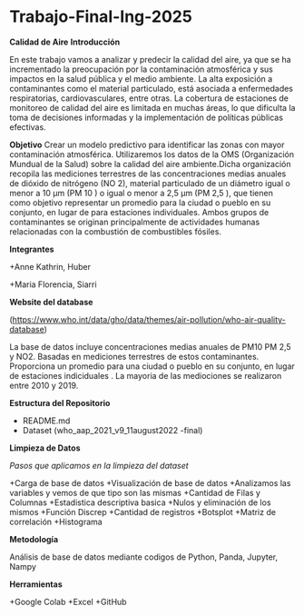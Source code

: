 # Trabajo-Final-Ing-2025

**Calidad de Aire**
**Introducción**

En este trabajo vamos a analizar y predecir la calidad del aire, ya que se ha incrementado la preocupación por la contaminación atmosférica y sus impactos en la salud pública y el medio ambiente. La alta exposición a contaminantes como el material particulado, está asociada a enfermedades respiratorias, cardiovasculares, entre otras. 
La cobertura de estaciones de monitoreo de calidad del aire es limitada en muchas áreas, lo que dificulta la toma de decisiones informadas y la implementación de políticas públicas efectivas.

**Objetivo**
Crear un modelo predictivo para identificar las zonas con mayor contaminación atmosférica. Utilizaremos los datos de la OMS (Organización Mundual de la Salud) sobre la calidad del aire ambiente.Dicha organización recopila las mediciones terrestres de las concentraciones medias anuales de dióxido de nitrógeno (NO 2), material particulado de un diámetro igual o menor a 10 μm (PM 10 ) o igual o menor a 2,5 μm (PM 2,5 ), que tienen como objetivo representar un promedio para la ciudad o pueblo en su conjunto, en lugar de para estaciones individuales. Ambos grupos de contaminantes se originan principalmente de actividades humanas relacionadas con la combustión de combustibles fósiles. 

**Integrantes**

+Anne Kathrin, Huber

+Maria Florencia, Siarri

**Website del database**

(https://www.who.int/data/gho/data/themes/air-pollution/who-air-quality-database)

La base de datos incluye concentraciones medias anuales de PM10 PM 2,5 y NO2. Basadas en mediciones terrestres de estos contaminantes. Proporciona un promedio para una ciudad o pueblo en su conjunto, en lugar de estaciones indiciduales . La mayoria de las mediociones se realizaron entre 2010 y 2019.

**Estructura del Repositorio**

+ README.md
+ Dataset (who_aap_2021_v9_11august2022 -final)

**Limpieza de Datos**

*Pasos que aplicamos en la limpieza del dataset*

+Carga de base de datos
+Visualización de base de datos
+Analizamos las variables y vemos de que tipo son las mismas
+Cantidad de Filas y Columnas
+Estadistica descriptiva basica
+Nulos y eliminación de los mismos
+Función Discrep 
+Cantidad de registros
+Botsplot
+Matriz de correlación
+Histograma

**Metodología**

Análisis de base de datos mediante codigos de Python, Panda, Jupyter, Nampy

**Herramientas**

+Google Colab
+Excel
+GitHub



